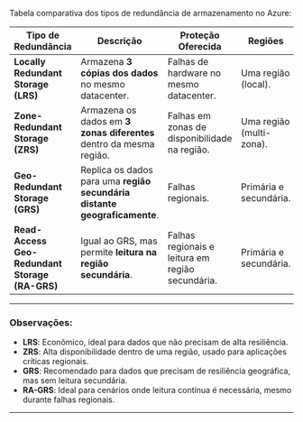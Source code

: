 Tabela comparativa dos tipos de redundância de armazenamento no Azure:

| **Tipo de Redundância**      | **Descrição**                                                                 | **Proteção Oferecida**                            | **Regiões**             | **Acesso**                         |
|------------------------------|-------------------------------------------------------------------------------|--------------------------------------------------|-------------------------|-------------------------------------|
| **Locally Redundant Storage (LRS)** | Armazena **3 cópias dos dados** no mesmo datacenter.                             | Falhas de hardware no mesmo datacenter.          | Uma região (local).     | Apenas na região primária.         |
| **Zone-Redundant Storage (ZRS)**   | Armazena os dados em **3 zonas diferentes** dentro da mesma região.              | Falhas em zonas de disponibilidade na região.    | Uma região (multi-zona).| Apenas na região primária.         |
| **Geo-Redundant Storage (GRS)**    | Replica os dados para uma **região secundária distante geograficamente**.         | Falhas regionais.                                | Primária e secundária.  | Apenas na região primária.         |
| **Read-Access Geo-Redundant Storage (RA-GRS)** | Igual ao GRS, mas permite **leitura na região secundária**.                      | Falhas regionais e leitura em região secundária. | Primária e secundária.  | Leitura em ambas as regiões.       |

---

### **Observações**:
- **LRS**: Econômico, ideal para dados que não precisam de alta resiliência.
- **ZRS**: Alta disponibilidade dentro de uma região, usado para aplicações críticas regionais.
- **GRS**: Recomendado para dados que precisam de resiliência geográfica, mas sem leitura secundária.
- **RA-GRS**: Ideal para cenários onde leitura contínua é necessária, mesmo durante falhas regionais.

---
